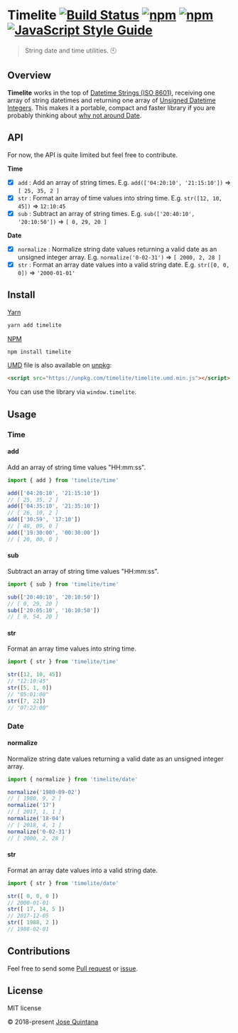 # Timelite [![Build Status](https://travis-ci.com/joseluisq/timelite.svg?branch=master)](https://travis-ci.com/joseluisq/timelite) [![npm](https://img.shields.io/npm/v/timelite.svg)](https://www.npmjs.com/package/timelite) [![npm](https://img.shields.io/npm/dt/timelite.svg)](https://www.npmjs.com/package/timelite) [![JavaScript Style Guide](https://img.shields.io/badge/code_style-standard-brightgreen.svg)](https://standardjs.com)

> String date and time utilities. :clock10:

## Overview

__Timelite__ works in the top of [Datetime Strings (ISO 8601)](https://es.wikipedia.org/wiki/ISO_8601), receiving one array of string datetimes and returning one array of [Unsigned Datetime Integers](https://en.wikipedia.org/wiki/Signedness). This makes it a portable, compact and faster library if you are probably thinking about [why not around Date](https://codeofmatt.com/javascript-date-type-is-horribly-broken/).

## API

For now, the API is quite limited but feel free to contribute.

__Time__

- [x] `add` : Add an array of string times. E.g. `add(['04:20:10', '21:15:10'])` => `[ 25, 35, 2 ]`
- [x] `str` : Format an array of time values into string time. E.g. `str([12, 10, 45])` => `12:10:45`
- [x] `sub` : Subtract an array of string times. E.g. `sub(['20:40:10', '20:10:50'])` => `[ 0, 29, 20 ]`

__Date__

- [x] `normalize` : Normalize string date values returning a valid date as an unsigned integer array. E.g. `normalize('0-02-31')` => `[ 2000, 2, 28 ]`
- [x] `str` : Format an array date values into a valid string date. E.g. `str([0, 0, 0])` => `'2000-01-01'`

## Install

[Yarn](https://github.com/yarnpkg/)

```sh
yarn add timelite
```

[NPM](https://www.npmjs.com/)

```sh
npm install timelite
```

[UMD](https://github.com/umdjs/umd/) file is also available on [unpkg](https://unpkg.com):

```html
<script src="https://unpkg.com/timelite/timelite.umd.min.js"></script>
```

You can use the library via `window.timelite`.

## Usage

### Time

#### add

Add an array of string time values "HH:mm:ss".

```js
import { add } from 'timelite/time'

add(['04:20:10', '21:15:10'])
// [ 25, 35, 2 ]
add(['04:35:10', '21:35:10'])
// [ 26, 10, 2 ]
add(['30:59', '17:10'])
// [ 48, 09, 0 ]
add(['19:30:00', '00:30:00'])
// [ 20, 00, 0 ]
```

#### sub

Subtract an array of string time values "HH:mm:ss".

```js
import { sub } from 'timelite/time'

sub(['20:40:10', '20:10:50'])
// [ 0, 29, 20 ]
sub(['20:05:10', '10:10:50'])
// [ 9, 54, 20 ]
```

#### str

Format an array time values into string time.

```js
import { str } from 'timelite/time'

str([12, 10, 45])
// "12:10:45"
str([5, 1, 0])
// "05:01:00"
str([7, 22])
// "07:22:00"
```

### Date

#### normalize

Normalize string date values returning a valid date as an unsigned integer array.

```js
import { normalize } from 'timelite/date'

normalize('1980-09-02')
// [ 1980, 9, 2 ]
normalize('17')
// [ 2017, 1, 1 ]
normalize('18-04')
// [ 2018, 4, 1 ]
normalize('0-02-31')
// [ 2000, 2, 28 ]
```

#### str

Format an array date values into a valid string date.

```js
import { str } from 'timelite/date'

str([ 0, 0, 0 ])
// 2000-01-01
str([ 17, 14, 5 ])
// 2017-12-05
str([ 1988, 2 ])
// 1988-02-01
```

## Contributions

Feel free to send some [Pull request](https://github.com/joseluisq/timelite/pulls) or [issue](https://github.com/joseluisq/timelite/issues).

## License
MIT license

© 2018-present [Jose Quintana](http://git.io/joseluisq)
